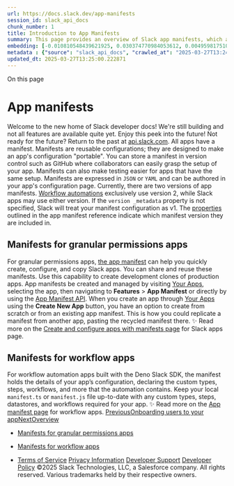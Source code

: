 ```yaml
---
url: https://docs.slack.dev/app-manifests
session_id: slack_api_docs
chunk_number: 1
title: Introduction to App Manifests
summary: This page provides an overview of Slack app manifests, which are reusable configurations designed for portability and ease of testing. It highlights the storage options in version control like GitHub, the formats for manifests (JSON or YAML), and mentions the different versions available for workflow automations and Slack apps.
embedding: [-0.010810548439621925, 0.030374770984053612, 0.004959817510098219, -0.012891339138150215, -0.008382958360016346, -0.03819567710161209, 0.0003512830298859626, -0.03003993071615696, -0.02504124864935875, 0.01013488881289959, -0.017148591578006744, -0.01930113323032856, 0.01897825300693512, -0.018535785377025604, -0.021082960069179535, 0.03245556354522705, -0.04651883989572525, 0.007372458931058645, 0.005889596417546272, 0.00039126951014623046, 0.04781036823987961, 0.03243164345622063, -0.03841093182563782, 0.04379228875041008, -0.07863955944776535, -0.014589456841349602, -0.03898494318127632, 0.04843221232295036, -0.034321099519729614, 0.010882299393415451, 0.021071001887321472, -0.00914232712239027, 0.02583051286637783, 0.02499341405928135, 0.03597138077020645, -0.01625169813632965, 0.014984089881181717, 0.007653485517948866, 0.016144070774316788, -0.023917142301797867, -0.03286215290427208, -0.022804994136095047, -0.017555182799696922, 0.02776780165731907, -0.01633540727198124, 0.015211302787065506, -0.04132882133126259, 0.018117235973477364, -0.012143928557634354, -0.010995905846357346, -0.043624866753816605, -0.007617609575390816, -0.011324767023324966, 0.03166629746556282, -0.05032166838645935, -0.00967448391020298, -0.04340961202979088, -0.005617538932710886, -0.025017330422997475, 0.01804548315703869, 0.007599671836942434, 0.021130794659256935, -0.02661977894604206, 0.06677666306495667, -0.011755275540053844, 0.008783570490777493, -0.06572430580854416, 0.019432678818702698, -7.693658699281514e-05, 0.008083993569016457, 0.06141922250390053, 0.0026891836896538734, -0.0010030250996351242, 0.004242302849888802, -0.0063081462867558, -0.029131079092621803, -0.0324077270925045, 0.08820641785860062, -0.004852190148085356, 0.0027474816888570786, 0.0014043847331777215, 0.04027646780014038, -0.04434238001704216, -0.03975028917193413, -0.04541865363717079, 0.032838236540555954, -0.050800010561943054, -0.035612624138593674, -0.010033241473138332, 0.018727121874690056, 0.030518272891640663, 0.007408334873616695, -0.027743885293602943, 0.023761680349707603, 0.06735067069530487, -0.009429332800209522, -0.010338184423744678, 0.03319699317216873, 0.007300707511603832, 0.0707947388291359, 0.06883353739976883, -0.0004746057966258377, -0.07663052529096603, -0.00603907834738493, 0.017160549759864807, -0.006493504159152508, 0.001297504990361631, 0.012496707029640675, 0.018858665600419044, -0.06534162908792496, -0.0849536880850792, 0.01749539002776146, 0.031403206288814545, 0.0319293849170208, 0.000547852017916739, -0.03137928992509842, -0.0252804197371006, 0.010009324178099632, 0.017471471801400185, -0.021932018920779228, -0.08433184027671814, -0.015498308464884758, -0.013202262111008167, 0.012317327782511711, 0.03587571159005165, -0.04582524299621582, 0.004610029049217701, 0.021955937147140503, -0.059553682804107666, -0.005847741384059191, 0.02249407209455967, 0.005928461439907551, 0.03702373430132866, -0.07256460934877396, -0.027552546933293343, -0.03597138077020645, -0.056683626025915146, -0.005195999052375555, -0.010069116950035095, 0.017184466123580933, 0.028676653280854225, -0.05180453136563301, -0.006900095380842686, 0.006774530280381441, -0.04549040272831917, -0.03300565481185913, -0.005447129253298044, 0.005778979510068893, -0.05534426495432854, 0.00627227034419775, 0.01949247159063816, 0.02139388397336006, -0.02642844244837761, -0.010266433469951153, 0.030470438301563263, -0.01638324186205864, 0.06184972822666168, 0.05108701437711716, -0.0125923752784729, -0.019085878506302834, -0.002418620977550745, 0.017746519297361374, -0.04202241823077202, -0.021465634927153587, -0.0325033962726593, -0.017112715169787407, 0.04795387014746666, -0.01159383449703455, -0.06022336333990097, -0.020473074167966843, -0.049364980310201645, 0.002647328656166792, -0.02740904502570629, -0.013477309606969357, 0.03226422518491745, -0.0025905254296958447, -0.005324553698301315, -0.018212903290987015, -0.041687577962875366, 0.015498308464884758, 0.009375520050525665, 0.006236394867300987, -0.04087439551949501, -0.05300038680434227, -0.06338042765855789, -0.0022003771737217903, -0.03774125128984451, 0.008466668426990509, 0.008843363262712955, 0.006935971323400736, 0.007796988356858492, 0.006637006998062134, 0.045251231640577316, -0.02388126589357853, 0.037143319845199585, -0.05256987735629082, 0.040563471615314484, 0.0037011776585131884, 0.0048551796935498714, -0.022063562646508217, -0.0028864999767392874, 0.022111397236585617, 0.016227781772613525, -0.011976508423686028, 0.008873259648680687, 0.032886069267988205, 0.00771925738081336, -0.00028083956567570567, -0.04101789742708206, 0.0178182702511549, 0.029705090448260307, -0.04434238001704216, -0.002351354109123349, 0.0050225998274981976, -0.042142003774642944, -0.03369925171136856, -0.003279638011008501, 0.0037729290779680014, -0.027887387201189995, 0.027600381523370743, 0.004287147894501686, 0.0577838160097599, 0.0286049023270607, -0.028222227469086647, 0.04027646780014038, 0.031044449657201767, -0.011892799288034439, -0.039271946996450424, 0.05419624224305153, 0.046399254351854324, -0.0012003416195511818, 0.0323120579123497, -0.016586538404226303, -0.030207350850105286, 0.047929953783750534, -0.07543466240167618, 0.013393599539995193, 0.0016846637008711696, -0.0056593939661979675, -0.0017295082798227668, 0.011073636822402477, -0.005626507569104433, 0.003913442138582468, -0.007450189907103777, 0.07634351402521133, 0.011480228044092655, -0.028437482193112373, -0.009967468678951263, 0.021178629249334335, 0.05151752382516861, 0.07749153673648834, 0.03697590157389641, -0.005249812733381987, -0.01013488881289959, 0.03073352761566639, -0.03566046059131622, -0.02989642694592476, 0.025950098410248756, 0.011755275540053844, 0.042046334594488144, 0.01949247159063816, -0.00939943641424179, -0.026858950033783913, 0.009602732956409454, 0.003728084499016404, 0.022242942824959755, 0.02819831110537052, 0.04032430052757263, 0.022948497906327248, 3.3890402846736833e-05, -0.005662383511662483, 0.021728724241256714, -0.022529948502779007, 0.010099013336002827, -0.018356407061219215, -0.0009454745450057089, 0.0021884185262024403, -0.0004465778765734285, -0.021369965746998787, 0.019564222544431686, -0.013046801090240479, 0.01546243205666542, -0.009094493463635445, -0.0037191156297922134, 0.029800759628415108, -0.0126162925735116, 0.06644181907176971, 0.01182702649384737, -0.0036084987223148346, -0.005931451451033354, -0.016443034633994102, 0.052187204360961914, 0.008066056296229362, -0.014481829479336739, 0.03616271913051605, 0.04537081718444824, 0.02489774487912655, -0.036593228578567505, -0.006684841122478247, 0.013991528190672398, 0.027337294071912766, -0.013836066238582134, -0.024180229753255844, -0.019193505868315697, 0.00702566048130393, 0.017005087807774544, 0.010332205332815647, 0.002216820139437914, 0.04522731527686119, -0.05032166838645935, -0.0008535429951734841, 0.026906784623861313, 0.005973306018859148, -0.07041206955909729, -0.05161319300532341, 0.012353204190731049, 0.04692543298006058, 0.029872510582208633, 0.013549060560762882, -0.011516103520989418, -0.02166893146932125, 0.015605934895575047, 0.00842481292784214, -0.019337009638547897, -0.015653768554329872, -0.05883616954088211, -0.008538419380784035, 0.0002438427327433601, -0.015402639284729958, -0.05835782736539841, 0.04082656279206276, -0.033029574900865555, -0.009913654997944832, 0.03762166574597359, 0.01638324186205864, -0.012036302126944065, 0.033723171800374985, 0.033627502620220184, 0.013477309606969357, 0.059410180896520615, -0.025208666920661926, -0.08500152081251144, -0.03860226646065712, -0.05429191142320633, 0.01662241294980049, 0.019970813766121864, -0.019360926002264023, 0.01989906281232834, -0.01883474923670292, 0.0285092331469059, -0.01597665064036846, -0.06821168959140778, -0.043433528393507004, 0.005339501891285181, -0.05744897574186325, 0.026643697172403336, 0.02676328271627426, -0.08208363503217697, 0.014673166908323765, 0.014493787661194801, -0.007910594344139099, -0.015008006244897842, -0.021884184330701828, -0.01897825300693512, -0.023677971214056015, -0.005997223313897848, 0.015259136445820332, -0.05874050036072731, 0.05285688489675522, -0.026141436770558357, 0.06342826038599014, -0.02494557946920395, 0.05443541705608368, 0.0017788374098017812, -0.07691752910614014, 0.003450047690421343, 0.006030109245330095, 0.0016846637008711696, 0.01423069927841425, -0.0016009537503123283, 0.039726372808218, 0.025758761912584305, -0.02559134177863598, -0.011217139661312103, -0.006212477572262287, -0.019432678818702698, -0.05563127249479294, 0.0357322096824646, 0.019552264362573624, 0.04417496174573898, 0.014457912184298038, -0.0041017900221049786, 0.002210840815678239, -0.02721770852804184, 0.008323165588080883, 0.01041591539978981, 0.00698978453874588, -0.005300636403262615, 0.030853113159537315, -0.045801326632499695, 0.005847741384059191, 0.004792397376149893, -0.017603017389774323, -0.003512830240651965, -0.021776556968688965, -0.011163325980305672, 0.006888136733323336, 0.005488984286785126, -0.004496422596275806, -0.0003105491341557354, 0.012735878117382526, 0.03692806884646416, 0.028222227469086647, -0.028628818690776825, 0.006475566420704126, -0.0232355035841465, 0.0361148826777935, 0.03503861278295517, 0.021417800337076187, 0.04993899166584015, 0.01957618072628975, -0.05304821953177452, -0.012711960822343826, -0.019456595182418823, -0.042883437126874924, 0.018858665600419044, 0.028580984100699425, -0.025089081376791, 0.007862760685384274, -0.027552546933293343, -0.03688023239374161, -0.023642094805836678, 0.08237063884735107, -0.04553823918104172, -0.02745687961578369, -0.012496707029640675, -0.03350791707634926, -0.021836351603269577, 0.004442608915269375, 0.02657194435596466, 0.03412976115942001, -0.011324767023324966, -0.04128098860383034, 0.01333380676805973, 0.006164643447846174, 0.018296614289283752, -0.038721852004528046, -0.028628818690776825, 0.02064049430191517, 0.01573747955262661, -0.0497954897582531, -0.00019283195433672518, 0.006529379636049271, -0.010386019013822079, -0.04651883989572525, 0.025112999603152275, -0.02707420475780964, -0.011288890615105629, 0.04508381336927414, 0.04137665405869484, 0.022051604464650154, 0.007390396669507027, -0.0007518951315432787, -0.011856922879815102, -0.008376979269087315, 0.018583619967103004, 0.029226748272776604, -0.0251369159668684, 0.02771996706724167, -0.014063279144465923, 0.03860226646065712, -0.05553560331463814, 0.005722176283597946, -0.012227638624608517, -0.02815047651529312, -0.011815068311989307, 0.04690151661634445, 0.03379492089152336, 0.06012769415974617, -0.006547317840158939, -0.022278817370533943, 0.05433974787592888, -0.041950665414333344, -0.007713278289884329, 0.05534426495432854, 0.03994162753224373, -0.016263656318187714, 0.035612624138593674, -0.01064910739660263, 0.01628757454454899, -0.037238989025354385, 0.01328597217798233, 0.01281958818435669, -0.011282911524176598, -0.009776132181286812, -0.04092222824692726, -8.445740968454629e-05, -0.06524596363306046, -0.03264689818024635, -0.002867067465558648, -0.0023199627175927162, -0.034966859966516495, 0.0019268247997388244, 0.017519306391477585, 0.0638587698340416, -0.007378438487648964, -0.005841761827468872, -0.024706408381462097, -0.0035516954958438873, 0.025256501510739326, 0.004361888859421015, -0.02652410976588726, 0.01739972084760666, 0.011916715651750565, -0.049317147582769394, 0.02272128500044346, -0.014625332318246365, 0.08184445649385452, 0.020532866939902306, 0.0060659851878881454, -0.016885502263903618, 0.013118552044034004, -0.012365162372589111, -0.016514787450432777, -0.020485032349824905, -0.0010261948918923736, -0.02180047519505024, -0.02925066463649273, -0.000807950971648097, 0.009267892688512802, -0.009536960162222385, -0.028030890971422195, 0.005817844998091459, -0.01501996535807848, 0.023355089128017426, -0.00487311789765954, -0.014960172586143017, -0.03948720172047615, -0.013154428452253342, 0.021967895328998566, 0.005952378734946251, 0.003832722082734108, 0.03319699317216873, 0.019743600860238075, -0.039271946996450424, -0.00702566048130393, 0.009106451645493507, -0.026213187724351883, 0.028270062059164047, 0.04477288946509361, 0.028628818690776825, 0.004487453959882259, 0.025256501510739326, -0.024754241108894348, 0.04142449051141739, 0.016395200043916702, -0.016777874901890755, 0.008101931773126125, 0.019002169370651245, -0.006900095380842686, -0.008610171265900135, -0.008550378493964672, 0.02041328139603138, 0.02023390308022499, 0.005838772282004356, 0.008359041064977646, 0.006912054028362036, 0.03424934670329094, -0.017160549759864807, 0.016957253217697144, 0.0007795493584126234, -0.009034700691699982, -0.014362243935465813, 0.021680889651179314, -0.03721507266163826, -0.02241036295890808, 0.02064049430191517, -0.015378721989691257, -0.022063562646508217, -0.005480015184730291, -0.04022863134741783, -0.03912844508886337, -0.027145955711603165, 0.033531833440065384, -0.03633013740181923, 0.015247178263962269, -0.024873828515410423, 0.0014828628627583385, 0.007097411900758743, 0.0002890610776375979, 0.020939458161592484, 0.0038626184687018394, -0.016730040311813354, 0.001186140812933445, -0.01277175359427929, 0.04465330392122269, -0.02041328139603138, 0.0010411430848762393, -0.0036742710508406162, -0.002600989304482937, 0.01427853386849165, -0.01326205488294363, -0.025447839871048927, -0.05194803327322006, -0.021788517013192177, -0.005895575508475304, -0.014637290500104427, 0.013776273466646671, -0.032144639641046524, 0.014266575686633587, 0.00752194132655859, 0.006080933380872011, -0.02602185122668743, -0.030255185440182686, -0.017507348209619522, 0.015127592720091343, 0.008825425058603287, 0.03245556354522705, 0.0050225998274981976, -0.005560735706239939, -0.015653768554329872, -0.0231398344039917, 0.01907392032444477, 0.02893974259495735, 0.03487119451165199, 0.02786347083747387, 0.002665266627445817, -0.047140687704086304, -0.03776516765356064, -0.006642986088991165, 0.004738583695143461, -0.027289459481835365, 0.04848004877567291, -0.00040958105819299817, -0.04039605334401131, -0.010583335533738136, 0.001689148135483265, 0.009315727278590202, 0.026045767590403557, -0.03142712637782097, 0.00674463389441371, 0.003734063822776079, 0.020975332707166672, -0.013238138519227505, 0.03984595835208893, -0.02948983572423458, -0.00351880956441164, -0.009782111272215843, 0.032096803188323975, 0.02661977894604206, -0.0320250540971756, 0.005907534155994654, 0.02494557946920395, 0.004266220144927502, 0.013118552044034004, -0.01717250794172287, -0.009112430736422539, -0.022601699456572533, 0.018966292962431908, 0.05610961467027664, -0.03401017561554909, 0.015665728598833084, -0.013991528190672398, -0.0006708010914735496, -0.014445954002439976, 0.010457769967615604, 0.006601131055504084, 0.029178913682699203, -0.019934937357902527, -0.003898494178429246, 0.004789407830685377, 0.012167845852673054, 0.008986866101622581, -0.011815068311989307, 0.03970245644450188, 0.005632487125694752, -0.01620386354625225, -0.0424768440425396, 0.0023109938483685255, 0.010942092165350914, 0.00012902177695650607, -0.02170480601489544, -0.049412816762924194, -0.014780793339014053, 0.030853113159537315, -0.017854146659374237, 0.02721770852804184, 0.05429191142320633, 0.0230919998139143, -0.027600381523370743, -0.013010925613343716, -0.00021469371858984232, 0.006595151964575052, -0.012711960822343826, 3.975290746893734e-05, 0.027887387201189995, 0.013812149874866009, 0.015271095559000969, 0.013716480694711208, -0.0637631043791771, 0.0006539843743667006, 0.02070028707385063, -0.012604333460330963, -0.025304336100816727, -0.010475708171725273, 0.006248353514820337, -0.0037848877254873514, -0.01875104010105133, 0.05902750790119171, -0.02236252836883068, 0.03369925171136856, -0.020473074167966843, -0.05022599920630455, -0.01725621707737446, -0.022147273644804955, -0.0026622768491506577, -0.014864503405988216, -0.0015179910697042942, -0.0009208099800162017, 0.008460689336061478, -0.007892657071352005, -0.01351318508386612, -0.01772260293364525, -0.008149766363203526, 0.005581662990152836, -0.02402476966381073, 0.0160125270485878, 0.005826813634485006, -0.0052378540858626366, -0.027839552611112595, -0.006995764095336199, 0.010380039922893047, 0.024778159335255623, -0.03874576836824417, -0.0010456275194883347, 0.018691247329115868, -0.02480207569897175, 0.030159516260027885, -0.014457912184298038, 0.0012631240533664823, -0.011462290771305561, 0.016682205721735954, -0.0285570677369833, 0.02671544812619686, 0.016837667673826218, -0.020939458161592484, -0.012227638624608517, 0.02268540859222412, 0.0014716516016051173, 0.0426681824028492, 0.005136206280440092, 0.008089973591268063, 0.006445669569075108, 0.026189271360635757, 0.017327969893813133, 0.016969211399555206, -0.02226685918867588, -0.021692847833037376, 0.0032886071130633354, 0.010708900168538094, -0.009070576168596745, 0.05553560331463814, -0.01182702649384737, -0.002385734813287854, -0.013118552044034004, -0.03484727442264557, -0.03408192843198776, -0.012915256433188915, 0.001205573440529406, 0.015570059418678284, -0.03106836788356304, 0.000511602615006268, -0.01875104010105133, -0.02697853557765484, 0.0284613985568285, -0.030016012489795685, -0.049317147582769394, 0.012939173728227615, -0.004334982018917799, -0.040563471615314484, -0.018547743558883667, 0.004556215368211269, -0.019612057134509087, -0.0039014837238937616, -0.003180979983881116, -0.03415367752313614, -0.014410078525543213, -0.037430327385663986, -0.044270630925893784, 0.021358007565140724, -0.026069683954119682, 0.012365162372589111, -0.028628818690776825, -0.002665266627445817, -0.02642844244837761, -0.005372387822717428, 0.007874718867242336, -0.085527703166008, -0.04541865363717079, -0.008831405080854893, -0.023199627175927162, -0.02776780165731907, -0.0028401606250554323, 0.03821959346532822, -0.006054026540368795, 0.0284135639667511, 0.000443214550614357, -0.0046518840827047825, -0.014410078525543213, -0.02147759310901165, 0.02231469377875328, 0.03874576836824417, -0.0027340282686054707, 0.011282911524176598, 0.021489551290869713, 0.009339643642306328, -0.01855970174074173, -0.0198153518140316, -0.00752194132655859, -0.015713563188910484, 0.03472768887877464, 0.0179139394313097, -0.013895859941840172, 0.03609096631407738, -0.01749539002776146, 0.048719219863414764, 0.010152827017009258, 0.00470868730917573, 0.01546243205666542, -0.025567425414919853, -0.006367939058691263, -0.011611772701144218, -0.015582017600536346, 0.005557745695114136, 0.00992561411112547, 0.03336441144347191, -0.023857349529862404, -0.006278249900788069, -0.013154428452253342, 0.019002169370651245, -0.005632487125694752, 0.010714879259467125, 0.036043133586645126, 0.017148591578006744, 0.006666903384029865, -0.022063562646508217, 0.017459513619542122, 0.04893447086215019, -0.021932018920779228, 0.024335691705346107, -0.017698684707283974, -0.010822506621479988, 0.010786631144583225, -0.014577497728168964, 0.005423211958259344, 0.00773121602833271, 0.026213187724351883, 0.02920283004641533, 0.018954334780573845, 0.004439619369804859, 0.008311206474900246, 0.017459513619542122, -0.0055129011161625385, 0.006355980411171913, -0.014685125090181828, -0.01875104010105133, 0.002509805141016841, 0.02587834745645523, 0.016777874901890755, 0.042333342134952545, 0.011838985607028008, 0.013190303929150105, 0.017650850117206573, -0.0006943445187062025, -0.026356689631938934, 0.02388126589357853, -0.05481809005141258, 0.04508381336927414, -0.025710927322506905, 0.06438494473695755, 0.03513428196310997, 0.005088372156023979, -0.01494821347296238, 0.004792397376149893, 0.010433853603899479, 0.012096094898879528, -0.006361959967762232, 0.056731462478637695, 0.01754322461783886, -0.011007864959537983, -0.015223260968923569, -0.01207815669476986, -0.020162150263786316, -0.013190303929150105, 0.01333380676805973, 0.020616576075553894, -0.007659464608877897, 0.012783712707459927, -0.019647931680083275, 0.015366763807833195, 0.01356101967394352, -0.012191763147711754, -0.007372458931058645, 0.005674342159181833, -0.026930702850222588, -0.026882868260145187, 0.04671017825603485, 0.04405537620186806, -0.004598070401698351, 0.04240509122610092, 0.023773638531565666, -0.01717250794172287, 0.0023618177510797977, 0.042739931493997574, 0.002073317300528288, -0.014422036707401276, 0.029920345172286034, 0.014864503405988216, -0.020401321351528168, 0.0018087339121848345, 0.023642094805836678, -0.005043527111411095, -0.009991385973989964, 0.04116140305995941, 0.0016457983292639256, -0.045155562460422516, -0.038817521184682846, 0.01875104010105133, 0.04175933077931404, -0.050704341381788254, 0.038123924285173416, -0.014685125090181828, 0.01543851476162672, 0.04587307944893837, 0.008125849068164825, -0.030996616929769516, 0.004645904991775751, -0.01921742409467697, -0.018356407061219215, 0.0038536495994776487, 0.022924581542611122, 0.021501511335372925, 0.0026189270429313183, -0.024562904611229897, 0.03157062828540802, -0.05630095303058624, -0.011982488445937634, -0.0019342988962307572, 0.004472505766898394, -0.015546142123639584, -0.0013146954588592052, 0.0009215573663823307, -0.00012902177695650607, -0.028724487870931625, -0.03939153254032135, -0.025328254327178, 0.009728297591209412, -0.009130368940532207, -0.0034171617589890957, 0.002457486232742667, -0.026404524222016335, -0.007456168998032808, 0.004311064723879099, -0.04790603369474411, 0.020281735807657242, -0.01356101967394352, -0.0026891836896538734, -0.0006476313574239612, 0.007384417578577995, 0.022601699456572533, 0.021633055061101913, 0.03735857456922531, 0.018129194155335426, 0.012759795412421227, -0.008418833836913109, 0.0045083812437951565, 0.05146969109773636, -0.03324482589960098, 0.012951132841408253, -0.00627227034419775, 0.021561304107308388, 0.024144355207681656, 0.005677331704646349, 0.0007305939216166735, 0.0099794277921319, -0.015677686780691147, 0.007294728420674801, -0.01620386354625225, 0.025423921644687653, 0.005913513246923685, 0.004140655044466257, -0.043026939034461975, -0.01810527592897415, -0.02129821479320526, -0.03908060863614082, 0.01425461657345295, 0.003160052467137575, -0.023271379992365837, 0.05161319300532341, -0.01085240300744772, -0.018081359565258026, 0.018954334780573845, 0.024228064343333244, -0.03073352761566639, 0.0572098046541214, 0.013501226902008057, 0.021322133019566536, 0.008101931773126125, 0.001493326504714787, 0.012496707029640675, -0.006924012675881386, -0.004583122208714485, 0.014445954002439976, -0.015091716311872005, -0.02060461789369583, 0.023809514939785004, -0.02642844244837761, -0.02341488189995289, -0.028389647603034973, -0.017579099163413048, -0.021381925791502, -0.01400348637253046, 0.002816243562847376, -0.03652147576212883, 0.009387478232383728, 0.016873544082045555, 2.9686218113056384e-05, -0.003922411240637302, -0.0034889131784439087, -0.02666761353611946, 0.009560877457261086, 0.020341528579592705, -0.023582302033901215, -0.0016144070541486144, -0.019456595182418823, 0.03989379107952118, 0.021537385880947113, -0.008562336675822735, 0.030303018167614937, -0.0284613985568285, -0.04482072591781616, -0.028293978422880173, 0.0019193507032468915, 0.03522995114326477, 0.03032693639397621, -0.020473074167966843, -0.0009895717957988381, 0.012341245077550411, 0.01333380676805973, -0.00823945552110672, -0.010140867903828621, 0.03276648372411728, 0.003381286049261689, 0.01930113323032856, 0.020760079845786095, -0.007737195584923029, -0.003309534629806876, 0.004326012916862965, 0.06371526420116425, -0.023271379992365837, -0.01778239570558071, 0.004167561884969473, 0.015295011922717094, 0.016718082129955292, 0.021417800337076187, -0.0006887389463372529, 0.024479195475578308, -0.014266575686633587, 0.021955937147140503, 0.022278817370533943, 0.04616008326411247, -0.01823682151734829, 0.015450473874807358, -0.008550378493964672, 0.022506030276417732, 0.0003774423967115581, 0.015366763807833195, 0.0009806028101593256, -0.026882868260145187, -0.0043768370524048805, 0.024096520617604256, 0.015570059418678284, 0.0021824392024427652, 0.02726554125547409, -0.01335772406309843, -0.016909418627619743, -0.016024485230445862, 0.01187486108392477, 0.030853113159537315, -0.02272128500044346, -0.01773456111550331, -0.016502827405929565, -0.012072177603840828, -0.00771925738081336, 0.0505608394742012, 0.009566856548190117, -0.004756521433591843, 0.01326205488294363, 0.0025471756234765053, -0.011426414363086224, 0.0030673735309392214, -0.0076355477795004845, 0.004908993374556303, 0.024682490155100822, -0.02647627703845501, 0.022099439054727554, 0.03429718315601349, -0.04123315215110779, -0.009297789074480534, 0.0063081462867558, 0.025208666920661926, -0.00944129191339016, 0.012891339138150215, -0.04869529977440834, -0.008101931773126125, 0.0005549524212256074, 0.026117518544197083, 0.007856781594455242, 0.0028461399488151073, 0.04907797649502754, -0.008185641840100288, -0.0004133181064389646, -0.013501226902008057, 0.01722034253180027, -0.014433994889259338, -0.017555182799696922, -0.02239840291440487, -0.014589456841349602, -0.021190587431192398, -0.004801366478204727, 0.002092750044539571, -0.016921378672122955, 0.027193790301680565, -0.03415367752313614, -0.006511441897600889, -0.013046801090240479, 0.01036808080971241, -0.01855970174074173, -0.017710642889142036, 0.002164501463994384, -0.0079584289342165, 0.02559134177863598, 0.011952592059969902, -0.01708879880607128, -0.010039220564067364, -0.028676653280854225, -0.011426414363086224, 0.07160792499780655, -0.02948983572423458, 0.0028177383355796337, 0.0005414990591816604, 0.027528630569577217, -0.008962948806583881, 0.040300384163856506, 0.017901981249451637, -0.02697853557765484, -0.011821047402918339, -0.03893710672855377, 0.021633055061101913, 0.01281958818435669, 0.005294657312333584, -0.006266291253268719, -0.047427691519260406, 0.0015964691992849112, 0.008795528672635555, 0.030446521937847137, -0.008143787272274494, 0.04374445229768753, 0.017567140981554985, 0.015306971035897732, 0.020628534257411957, -0.013010925613343716, -0.030374770984053612, 0.012676085345447063, 0.0010844928910955787, 0.014517704956233501, -0.0010897248284891248, -0.02716987393796444, 0.0022661492694169283, 0.03831526264548302, -0.024969495832920074, -0.007504003122448921, -0.015235219150781631, 0.0024081573355942965, -0.006684841122478247, 0.03374708816409111, 0.011019823141396046, 0.006212477572262287, -0.023941058665513992, 0.022207066416740417, -0.010356122627854347, -0.008143787272274494, 0.010481687262654305, -0.010254474356770515, -0.027050288394093513, -0.02022194303572178, -0.0080301808193326, -0.029561586678028107, 0.04527515172958374, 0.011797130107879639, -0.017854146659374237, -0.007515961769968271, -0.020425239577889442, 0.012903298251330853, 0.02771996706724167, -0.03597138077020645, -0.00044358824379742146, -0.0285570677369833, 0.019743600860238075, 0.009387478232383728, 0.011522083543241024, -0.015749437734484673, -0.011880840174853802, -0.026093602180480957, -0.022577781230211258, -0.013022883795201778, 0.05625311657786369, -0.0031839695293456316, 0.040300384163856506, 0.009566856548190117, 0.02278107777237892, -0.00021114351693540812, 0.012257535010576248, 0.009734276682138443, -0.0018147131195291877, 0.02458682283759117, 0.035899631679058075, -0.0036294262390583754, -0.004033028148114681, 0.03444068506360054, 0.03348400071263313, -0.021453676745295525, 0.020628534257411957, -0.012520624324679375, -0.013620812445878983, -0.0013714985689148307, -0.0073485421016812325, -0.012700002640485764, -0.004355909302830696, 0.02819831110537052, 0.0054411496967077255, 0.007169163320213556, 0.009070576168596745, -0.04187891632318497, -0.00773121602833271, 0.0017369824927300215, -0.006266291253268719, 0.024000851437449455, 0.01730405166745186, 0.007055556867271662, 0.02429981715977192, -0.032144639641046524, 0.006517420988529921, -0.07505199313163757, 0.015892941504716873, -0.02110687829554081, 0.013226179406046867, -0.007414313964545727, -0.00821553822606802, -0.013644729740917683, 0.028867989778518677, -0.0007059294148348272, -0.0039014837238937616, 0.0015919847646728158, -0.004104779567569494, -0.01726817712187767, -0.0505608394742012, 0.021716764196753502, -0.006469586864113808, -0.0251369159668684, 0.0003477328282315284, -0.030350852757692337, 0.024873828515410423, -0.0011270953109487891, -0.0284135639667511, 0.009644587524235249, 0.018499908968806267, -0.003097269916906953, 0.03338833153247833, -0.009226037189364433, -0.022302735596895218, -0.03171413019299507, -0.008604192174971104, 0.010260454379022121, 0.0020180088467895985, -0.01062519010156393, 0.0010374060366302729, -0.0036294262390583754, 0.01684962585568428, -0.01661045476794243, 0.013214221224188805, -0.012012384831905365, 0.0025860408786684275, -0.009614691138267517, -0.0015964691992849112, -0.020341528579592705, -0.011904757469892502, -0.023594260215759277, 0.0003056909772567451, 0.009823965840041637, -0.004556215368211269, 0.0009237995836883783, -0.023259419947862625, -0.02374972216784954, -0.014338326640427113, 0.014194823801517487, -0.039869874715805054, 0.0051451753824949265, -0.031235788017511368, -0.013812149874866009, -0.019875144585967064, 0.006935971323400736, -0.026811115443706512, -0.011988467536866665, -0.009662525728344917, -0.009082534350454807, -0.03831526264548302, -0.01754322461783886, -0.01351318508386612, -0.046686261892318726, 0.03666497766971588, 0.00013602874241769314, 0.0039582871831953526, -0.007916574366390705, 0.0428595170378685, -0.027002453804016113, -0.0020778016187250614, -0.02073616161942482, -0.012215680442750454, 0.012759795412421227, -0.021071001887321472, 0.031785883009433746, 0.014852545224130154, 0.0024888776242733, -0.008335123769938946, 0.0009477167623117566, 0.04199850186705589, 0.0009417374967597425, 0.02712203934788704, 0.010027261450886726, -0.020066482946276665, 0.013692563399672508, 0.004894045181572437, 0.02712203934788704, 0.0007604903657920659, -0.0036802501417696476, 0.03161846101284027, 0.019372884184122086, 0.0012668611016124487, -0.008018221706151962, 0.016730040311813354, 0.00851450301706791, 0.020628534257411957, -0.02341488189995289, 0.008353061974048615, 0.0028147485572844744, 0.02175264060497284, -0.03838701173663139, 0.04403145983815193, 0.006678862031549215, 0.014613374136388302, 0.033077407628297806, 0.009901696816086769, -0.012353204190731049, 0.025112999603152275, 0.035014696419239044, -0.02226685918867588, -0.041257068514823914, 0.003279638011008501, 0.040802642703056335, -0.049651987850666046, 0.032192472368478775, 0.006350001320242882, 0.0233311727643013, 0.002201871946454048, 0.011982488445937634, -0.015749437734484673, 0.02795913815498352, -0.009483146481215954, -0.0037579808849841356, 0.01915763132274151, 0.025160834193229675, 0.0015150015242397785, 0.00410776911303401, 0.00849058572202921, 0.008406875655055046, -0.010583335533738136, 0.01481666974723339, 0.0054291910491883755, 0.02004256471991539, 0.012891339138150215, -0.00679246848449111, -0.006547317840158939, 0.004932910669595003, 0.0045801326632499695, -0.02142975851893425, 0.017052922397851944, 0.003973235376179218, -0.0004936647601425648, 0.01694529503583908, 0.025089081376791, -0.011940632946789265, 0.026811115443706512, 0.00421240646392107, -0.014936255291104317, 0.02925066463649273, 0.02073616161942482, -0.019755559042096138, -0.026261022314429283, 0.01335772406309843, -0.0033334516920149326, -0.029370250180363655, 0.017746519297361374, 0.023737763985991478, -0.024634655565023422, -0.027839552611112595, 0.013752357102930546, 0.0005250560352578759, 0.008275330998003483, -0.004705697763711214, 0.017758477479219437, -0.010493646375834942, -0.04037213698029518, -0.0042931269854307175, 0.006750613451004028, -0.01726817712187767, -0.02920283004641533, -0.0392480306327343, 0.004475495312362909, 0.008149766363203526, 0.010804569348692894, -0.005581662990152836, 0.04479680582880974, 0.0009447271004319191, -0.0021420789416879416, 0.006888136733323336, -0.0025068153627216816, 0.028533151373267174, -0.014146989211440086, 0.0006498735747300088, -0.0014432499883696437, 0.003826742758974433, 0.040204714983701706, -0.01615602895617485, 0.01680179312825203, -0.0030090755317360163, -0.014374202117323875, -0.0025411962997168303, -0.020485032349824905, 0.022876746952533722, 0.013800190761685371, 0.04034821689128876, 0.05204370245337486, 0.018200945109128952, 0.02065245248377323, -0.008131828159093857, 0.0030942801386117935, 0.013919776305556297, -0.009572836570441723, 0.01118126418441534, -0.006164643447846174, -0.007970388047397137, -0.02453898824751377, -0.0469493493437767, -0.03255122900009155, -0.005653414409607649, -0.018571659922599792, 0.0053215641528368, 0.019277216866612434, 0.021955937147140503, 0.01597665064036846, 0.013238138519227505, 0.01670612394809723, -0.010380039922893047, -0.0252325851470232, 0.004636935889720917, -0.02915499545633793, 0.009483146481215954, 0.01634736731648445, 0.04549040272831917, -0.03841093182563782, 0.00200754520483315, 0.027050288394093513, -0.02458682283759117, 0.0030016014352440834, 0.029226748272776604, -0.027145955711603165, 0.033531833440065384, -0.008921094238758087, 0.0023229524958878756, 0.011043740436434746, -0.00823945552110672, 0.022757161408662796, 0.010308288037776947, 0.02944200113415718, 0.01281958818435669, -0.02352250926196575, 0.008024200797080994, 0.003578602336347103, -0.019755559042096138, 0.011486207135021687, 0.004511370789259672, 0.011551979929208755, -0.03424934670329094, -0.010254474356770515, 0.016682205721735954, 0.00029578778776340187, -0.021908102557063103, -0.034655939787626266, -0.0197675172239542, 0.02449115365743637, 0.012377120554447174, -0.0010702920844778419, 0.020867707207798958, -0.00546207744628191, 0.009010783396661282, 0.029370250180363655, -0.0286049023270607, -0.018954334780573845, 0.0021226464305073023, -0.03142712637782097, 0.011438373476266861, -0.037932585924863815, -0.023642094805836678, 0.0020180088467895985, 0.0017130653141066432, -0.001388689037412405, 0.008735735900700092, 0.018870625644922256, 0.023761680349707603, 0.012580417096614838, 0.013836066238582134, -0.037286825478076935, 0.008406875655055046, -0.005883616860955954, -0.018452074378728867]
metadata : {"source": "slack_api_docs", "crawled_at": "2025-03-27T13:24:58.302599", "url_path": "/app-manifests", "chunk_size": 3733}
updated_dt: 2025-03-27T13:25:00.222871
---
```

On this page
# App manifests
Welcome to the new home of Slack developer docs!
We're still building and not all features are available quite yet. Enjoy this peek into the future!
Not ready for the future? Return to the past at [api.slack.com](https://api.slack.com/docs).
All apps have a manifest. Manifests are reusable configurations; they are designed to make an app's configuration "portable". You can store a manifest in version control such as GitHub where collaborators can easily grasp the setup of your app. Manifests can also make testing easier for apps that have the same setup.
Manifests are expressed in `JSON` or `YAML` and can be authored in your app's configuration page.
Currently, there are two versions of app manifests. [Workflow automations](https://docs.slack.dev/workflows) exclusively use version 2, while Slack apps may use either version. If the `version _metadata` property is not specified, Slack will treat your manifest configuration as v1. The [properties](https://docs.slack.dev/reference/app-manifest#fields) outlined in the app manifest reference indicate which manifest version they are included in.
## Manifests for granular permissions apps[​](https://docs.slack.dev/app-manifests#manifests-for-granular-permissions-apps "Direct link to Manifests for granular permissions apps")
For granular permissions apps, [the app manifest](https://docs.slack.dev/app-manifests/configuring-apps-with-app-manifests) can help you quickly create, configure, and copy Slack apps. You can share and reuse these manifests. Use this capability to create development clones of production apps.
App manifests be created and managed by visiting [Your Apps](https://api.slack.com/apps), selecting the app, then navigating to **Features** > **App Manifest** or directly by using the [App Manifest API](https://docs.slack.dev/app-manifests/configuring-apps-with-app-manifests#manifest_apis).
When you create an app through [Your Apps](https://api.slack.com/apps) using the **Create New App** button, you have an option to create from scratch or from an existing app manifest. This is how you could replicate a manifest from another app, pasting the recycled manifest there.
✨ Read more on the [Create and configure apps with manifests page](https://docs.slack.dev/app-manifests/configuring-apps-with-app-manifests) for Slack apps page.
## Manifests for workflow apps[​](https://docs.slack.dev/app-manifests#manifests-for-workflow-apps "Direct link to Manifests for workflow apps")
For workflow automation apps built with the Deno Slack SDK, the manifest holds the details of your app’s configuration, declaring the custom types, steps, workflows, and more that the automation contains.
Keep your local `manifest.ts` or `manifest.js` file up-to-date with any custom types, steps, datastores, and workflows required for your app.
✨ Read more on the [App manifest page](https://tools.slack.dev/deno-slack-sdk/guides/using-the-app-manifest) for workflow apps.
[PreviousOnboarding users to your app](https://docs.slack.dev/distribution/onboarding-users-to-your-app)[NextOverview](https://docs.slack.dev/app-manifests/)
  * [Manifests for granular permissions apps](https://docs.slack.dev/app-manifests#manifests-for-granular-permissions-apps)
  * [Manifests for workflow apps](https://docs.slack.dev/app-manifests#manifests-for-workflow-apps)


  * [Terms of Service](https://slack.com/terms-of-service/user) [Privacy Information](https://slack.com/trust/privacy/privacy-policy) [Developer Support](https://docs.slack.dev/developer-support) [Developer Policy](https://docs.slack.dev/developer-policy)
©2025 Slack Technologies, LLC, a Salesforce company. All rights reserved. Various trademarks held by their respective owners.